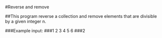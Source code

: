 ﻿#Reverse and remove

##This program reverse a collection and remove elements that are divisible by a given integer n.

###Example input:
###1 2 3 4 5 6
###2